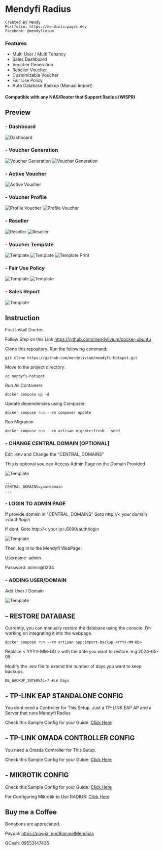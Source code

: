 # **Mendyfi Radius** #

    Created By Mendy
    Portfolio: https://mendiola.pages.dev
    Facebook: @mendylivium

### **Features**
- Multi User / Multi Tenancy
- Sales Dashboard
- Voucher Generation
- Reseller Voucher
- Customizable Voucher
- Fair Use Policy   
- Auto Database Backup (Manual Import)

#### **Compatible with any NAS/Router that Support Radius (WISPR)**

## **Preview**
### - **Dashboard**
![Dashboard](preview/dashboard.png)

### - **Voucher Generation**
![Voucher Generation](preview/generation.png)
![Voucher Generation](preview/generation-1.png)

### - **Active Voucher**
![Active Voucher](preview/active.png)

### - **Voucher Profile**
![Profile Voucher](preview/profile.png)
![Profile Voucher](preview/profile-1.png)

### - **Reseller**
![Reseller](preview/reseller.png)
![Reseller](preview/reseller-1.png)

### - **Voucher Template**
![Template](preview/template.png)
![Template](preview/template-1.png)
![Template Print](preview/print.png)

### - **Fair Use Policy**
![Template](preview/fup.png)
![Template](preview/fup-1.png)

### - **Sales Report**
![Template](preview/sales.png)

## **Instruction** ##

First Install Docker.

Follow Step on this Link
https://github.com/mendylivium/docker-ubuntu


Clone this repository. Run the following command:
```
git clone https://github.com/mendylivium/mendyfi-hotspot.git
```

Move to the project directory:
```
cd mendyfi-hotspot
```

Run All Containers
```
docker compose up -d
```


Update dependencies using Composer
```
docker compose run --rm composer update
```

Run Migration
```
docker compose run --rm artisan migrate:fresh --seed
```

### - **CHANGE CENTRAL DOMAIN [OPTIONAL]**

Edit .env and Change the "CENTRAL_DOMAINS"

This is optional you can Access Admin Page on the Domain Provided

![Template](preview/central_domains.png)

```
...
CENTRAL_DOMAINS=yourdomain
...
```

### - **LOGIN TO ADMIN PAGE**
If provide domain in "CENTRAL_DOMAINS"
Goto http://< your domain >/auth/login

If dont,
Goto http://< your ip>:8090/auth/login

![Template](preview/admin_login.png)

Then, log in to the Mendyfi WebPage:

Username: admin

Password: admin@1234

### - **ADDING USER/DOMAIN**

Add User / Domain

![Template](preview/admin_add_domain.png)


## - **RESTORE DATABASE**

Currently, you can manually restore the database using the console. I’m working on integrating it into the webpage.

```
docker compose run --rm artisan app:import-backup <YYYY-MM-DD>
```
Replace < YYYY-MM-DD > with the date you want to restore. e.g 2024-05-05

Modify the .env file to extend the number of days you want to keep backups.
```
DB_BACKUP_INTERVAL=7 #in Days
```

## - **TP-LINK EAP STANDALONE CONFIG**

You dont need a Controller for This Setup, Just a TP-LINK EAP AP and a Server that runs Mendyfi Radius

Check this Sample Config for your Guide: [Click Here](preview/tp-link.pdf)

## - **TP-LINK OMADA CONTROLLER CONFIG**

You need a Omada Controller for This Setup.

Check this Sample Config for your Guide: [Click Here](preview/omada.pdf)

## - **MIKROTIK CONFIG**

Check this Sample Config for your Guide: [Click Here](preview/mikrotik.pdf)

For Configuring Mikrotik to Use RADIUS: [Click Here](https://youtu.be/rgbyYfFOg6o?t=374)

## Buy me a Coffee

Donations are appreciated.

Paypal: https://paypal.me/RommelMendiola

GCash: 09553147435


